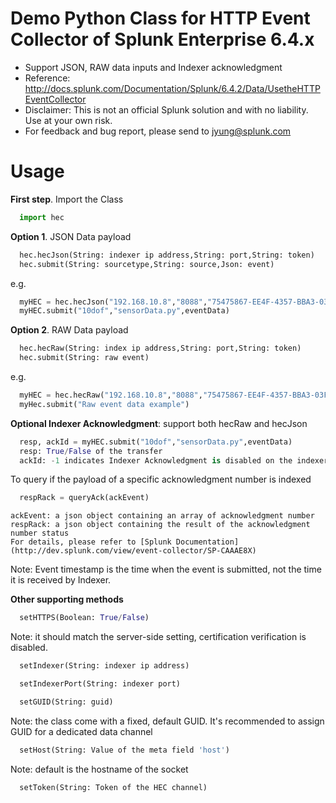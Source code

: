 # Demo Python Class for HTTP Event Collector of Splunk Enterprise 6.4.x
- Support JSON, RAW data inputs and Indexer acknowledgment
- Reference: http://docs.splunk.com/Documentation/Splunk/6.4.2/Data/UsetheHTTPEventCollector
- Disclaimer: This is not an official Splunk solution and with no liability. Use at your own risk.
- For feedback and bug report, please send to jyung@splunk.com


# Usage
**First step**. Import the Class
```python
  import hec
```

**Option 1**. JSON Data payload
```python
  hec.hecJson(String: indexer ip address,String: port,String: token)
  hec.submit(String: sourcetype,String: source,Json: event)
```
e.g.
```python
  myHEC = hec.hecJson("192.168.10.8","8088","75475867-EE4F-4357-BBA3-03F1D66F3697")
  myHEC.submit("10dof","sensorData.py",eventData)
```

**Option 2**. RAW Data payload
```python
  hec.hecRaw(String: index ip address,String: port,String: token)
  hec.submit(String: raw event)
```
e.g.
```python
  myHEC = hec.hecRaw("192.168.10.8","8088","75475867-EE4F-4357-BBA3-03F1D66F3697")
  myHec.submit("Raw event data example")
````

**Optional Indexer Acknowledgment**: support both hecRaw and hecJson
```python
  resp, ackId = myHEC.submit("10dof","sensorData.py",eventData)
  resp: True/False of the transfer
  ackId: -1 indicates Indexer Acknowledgment is disabled on the indexer. Number > 0 is the acknowledgment number of the transfer
```
To query if the payload of a specific acknowledgment number is indexed
```python
  respRack = queryAck(ackEvent)
```
    ackEvent: a json object containing an array of acknowledgment number
    respRack: a json object containing the result of the acknowledgment number status
    For details, please refer to [Splunk Documentation](http://dev.splunk.com/view/event-collector/SP-CAAAE8X)

Note: Event timestamp is the time when the event is submitted, not the time it is received by Indexer.

**Other supporting methods**
```python
  setHTTPS(Boolean: True/False)  
```
Note: it should match the server-side setting, certification verification is disabled.
```python
  setIndexer(String: indexer ip address)
```

```python
  setIndexerPort(String: indexer port)
```

```python
  setGUID(String: guid)
```
Note: the class come with a fixed, default GUID. It's recommended to assign GUID for a dedicated data channel
```python
  setHost(String: Value of the meta field 'host')
```
Note: default is the hostname of the socket
```python
  setToken(String: Token of the HEC channel)
```

